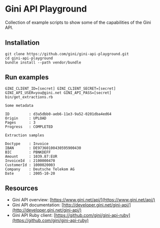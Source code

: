 # Gini API Playground

Collection of example scripts to show some of the capabilities of the Gini API.

## Installation

```
git clone https://github.com/gini/gini-api-playground.git
cd gini-api-playground
bundle install --path vendor/bundle
```

## Run examples

```
GINI_CLIENT_ID=[secret] GINI_CLIENT_SECRET=[secret] GINI_API_USER=you@gini.net GINI_API_PASS=[secret] bin/get_extractions.rb

Some metadata

ID         : d3a5dbb0-aeb6-11e3-9a52-0201dba4ed64
Origin     : UPLOAD
Pages      : 3
Progress   : COMPLETED

Extraction samples

Doctype    : Invoice
IBAN       : DE97360100430595900430
BIC        : PBNKDEFF
Amount     : 1039.87:EUR
InvoiceId  : 2100000470
CustomerId : 1000020003
Company    : Deutsche Telekom AG
Date       : 2005-10-20
```

## Resources

- Gini API overview: [https://www.gini.net/api/](https://www.gini.net/api/)
- Gini API documentation: [http://developer.gini.net/gini-api/](http://developer.gini.net/gini-api/)
- Gini API Ruby client: [https://github.com/gini/gini-api-ruby](https://github.com/gini/gini-api-ruby)

